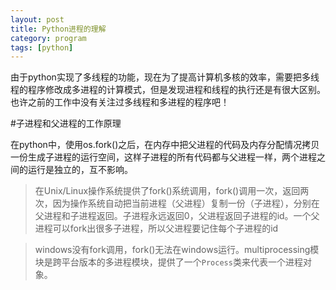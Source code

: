 ```yaml
---
layout: post
title: Python进程的理解
category: program
tags: [python]
---
```


由于python实现了多线程的功能，现在为了提高计算机多核的效率，需要把多线程的程序修改成多进程的计算模式，但是发现进程和线程的执行还是有很大区别。也许之前的工作中没有关注过多线程和多进程的程序吧！

#子进程和父进程的工作原理

在python中，使用os.fork()之后，在内存中把父进程的代码及内存分配情况拷贝一份生成子进程的运行空间，这样子进程的所有代码都与父进程一样，两个进程之间的运行是独立的，互不影响。

> 在Unix/Linux操作系统提供了fork()系统调用，fork()调用一次，返回两次，因为操作系统自动把当前进程（父进程）复制一份（子进程），分别在父进程和子进程返回。子进程永远返回0，父进程返回子进程的id。一个父进程可以fork出很多子进程，所以父进程要记住每个子进程的id

> windows没有fork调用，fork()无法在windows运行。multiprocessing模块是跨平台版本的多进程模块，提供了一个`Process`类来代表一个进程对象。

